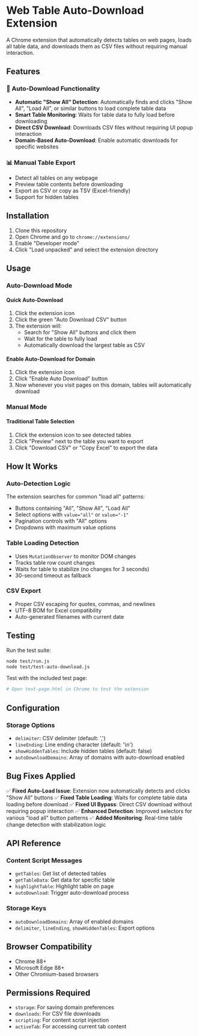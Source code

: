 # Web Table Auto-Download Extension

A Chrome extension that automatically detects tables on web pages, loads all table data, and downloads them as CSV files without requiring manual interaction.

## Features

### 🚀 Auto-Download Functionality
- **Automatic "Show All" Detection**: Automatically finds and clicks "Show All", "Load All", or similar buttons to load complete table data
- **Smart Table Monitoring**: Waits for table data to fully load before downloading
- **Direct CSV Download**: Downloads CSV files without requiring UI popup interaction
- **Domain-Based Auto-Download**: Enable automatic downloads for specific websites

### 📊 Manual Table Export
- Detect all tables on any webpage
- Preview table contents before downloading
- Export as CSV or copy as TSV (Excel-friendly)
- Support for hidden tables

## Installation

1. Clone this repository
2. Open Chrome and go to `chrome://extensions/`
3. Enable "Developer mode"
4. Click "Load unpacked" and select the extension directory

## Usage

### Auto-Download Mode

#### Quick Auto-Download
1. Click the extension icon
2. Click the green "Auto Download CSV" button
3. The extension will:
   - Search for "Show All" buttons and click them
   - Wait for the table to fully load
   - Automatically download the largest table as CSV

#### Enable Auto-Download for Domain
1. Click the extension icon
2. Click "Enable Auto Download" button
3. Now whenever you visit pages on this domain, tables will automatically download

### Manual Mode

#### Traditional Table Selection
1. Click the extension icon to see detected tables
2. Click "Preview" next to the table you want to export
3. Click "Download CSV" or "Copy Excel" to export the data

## How It Works

### Auto-Detection Logic
The extension searches for common "load all" patterns:
- Buttons containing "All", "Show All", "Load All"
- Select options with `value="all"` or `value="-1"`
- Pagination controls with "All" options
- Dropdowns with maximum value options

### Table Loading Detection
- Uses `MutationObserver` to monitor DOM changes
- Tracks table row count changes
- Waits for table to stabilize (no changes for 3 seconds)
- 30-second timeout as fallback

### CSV Export
- Proper CSV escaping for quotes, commas, and newlines
- UTF-8 BOM for Excel compatibility
- Auto-generated filenames with current date

## Testing

Run the test suite:
```bash
node test/run.js
node test/test-auto-download.js
```

Test with the included test page:
```bash
# Open test-page.html in Chrome to test the extension
```

## Configuration

### Storage Options
- `delimiter`: CSV delimiter (default: ',')
- `lineEnding`: Line ending character (default: '\n')  
- `showHiddenTables`: Include hidden tables (default: false)
- `autoDownloadDomains`: Array of domains with auto-download enabled

## Bug Fixes Applied

✅ **Fixed Auto-Load Issue**: Extension now automatically detects and clicks "Show All" buttons
✅ **Fixed Table Loading**: Waits for complete table data loading before download
✅ **Fixed UI Bypass**: Direct CSV download without requiring popup interaction
✅ **Enhanced Detection**: Improved selectors for various "load all" button patterns
✅ **Added Monitoring**: Real-time table change detection with stabilization logic

## API Reference

### Content Script Messages
- `getTables`: Get list of detected tables
- `getTableData`: Get data for specific table
- `highlightTable`: Highlight table on page
- `autoDownload`: Trigger auto-download process

### Storage Keys
- `autoDownloadDomains`: Array of enabled domains
- `delimiter`, `lineEnding`, `showHiddenTables`: Export options

## Browser Compatibility

- Chrome 88+
- Microsoft Edge 88+
- Other Chromium-based browsers

## Permissions Required

- `storage`: For saving domain preferences
- `downloads`: For CSV file downloads
- `scripting`: For content script injection
- `activeTab`: For accessing current tab content

